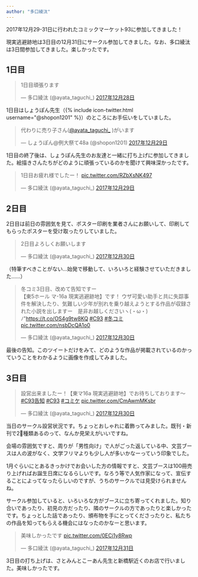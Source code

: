 ```yaml
---
author: "多口綾汰"
---
```


2017年12月29-31日に行われたコミックマーケット93に参加してきました！

現実逃避跡地は3日目の12月31日にサークル参加してきました。なお、多口綾汰は3日間参加してきました。楽しかったです。

## 1日目

<blockquote class="twitter-tweet" data-lang="ja"><p lang="ja" dir="ltr">1日目頑張ります</p>&mdash; 多口綾汰 (@ayata_taguchi_) <a href="https://twitter.com/ayata_taguchi_/status/946499818418929664?ref_src=twsrc%5Etfw">2017年12月28日</a></blockquote>
<script async src="https://platform.twitter.com/widgets.js" charset="utf-8"></script>

1日目はしょうぽん先生（{% include icon-twitter.html username="@shopon1201" %}）のところにお手伝いをしていました。

<blockquote class="twitter-tweet" data-lang="ja"><p lang="ja" dir="ltr">代わりに売り子さん(<a href="https://twitter.com/ayata_taguchi_?ref_src=twsrc%5Etfw">@ayata_taguchi_</a> )がいます</p>&mdash; しょうぽん@例大祭て48a (@shopon1201) <a href="https://twitter.com/shopon1201/status/946598502842302464?ref_src=twsrc%5Etfw">2017年12月29日</a></blockquote>
<script async src="https://platform.twitter.com/widgets.js" charset="utf-8"></script>

1日目の終了後は、しょうぽん先生のお友達と一緒に打ち上げに参加してきました。絵描きさんたちがどのように頑張っているのかを聞けて興味深かったです。

<blockquote class="twitter-tweet" data-lang="ja"><p lang="ja" dir="ltr">1日目お疲れ様でしたー！ <a href="https://t.co/RZbXsNK497">pic.twitter.com/RZbXsNK497</a></p>&mdash; 多口綾汰 (@ayata_taguchi_) <a href="https://twitter.com/ayata_taguchi_/status/946667431723900929?ref_src=twsrc%5Etfw">2017年12月29日</a></blockquote>
<script async src="https://platform.twitter.com/widgets.js" charset="utf-8"></script>

## 2日目

2日目は前日の雰囲気を見て、ポスター印刷を業者さんにお願いして、印刷してもらったポスターを受け取ったりしていました。

<blockquote class="twitter-tweet" data-lang="ja"><p lang="ja" dir="ltr">2日目よろしくお願いします</p>&mdash; 多口綾汰 (@ayata_taguchi_) <a href="https://twitter.com/ayata_taguchi_/status/946908759791566848?ref_src=twsrc%5Etfw">2017年12月30日</a></blockquote>
<script async src="https://platform.twitter.com/widgets.js" charset="utf-8"></script>

（特筆すべきことがない…始発で移動して、いろいろと経験させていただきました……）

<blockquote class="twitter-tweet" data-lang="ja"><p lang="ja" dir="ltr">冬コミ3日目、改めて告知ですー<br>【東5ホール マ-16a 現実逃避跡地】です！ ウザ可愛い助手と共に失踪事件を解決したり、気難しい少年が別れを乗り越えようとする作品が収録された小説を出しますー　是非お越しくださいヽ(・ω・)ﾉ&quot;<a href="https://t.co/OS4g9tw8KQ">https://t.co/OS4g9tw8KQ</a> <a href="https://twitter.com/hashtag/C93?src=hash&amp;ref_src=twsrc%5Etfw">#C93</a> <a href="https://twitter.com/hashtag/%E5%86%AC%E3%82%B3%E3%83%9F?src=hash&amp;ref_src=twsrc%5Etfw">#冬コミ</a> <a href="https://t.co/nsbDcQA1o0">pic.twitter.com/nsbDcQA1o0</a></p>&mdash; 多口綾汰 (@ayata_taguchi_) <a href="https://twitter.com/ayata_taguchi_/status/947066354015731713?ref_src=twsrc%5Etfw">2017年12月30日</a></blockquote>
<script async src="https://platform.twitter.com/widgets.js" charset="utf-8"></script>

最後の告知。このツイートだけをみて、どのような作品が掲載されているのかっていうことをわかるように画像を作成してみました。

## 3日目

<blockquote class="twitter-tweet" data-lang="ja"><p lang="ja" dir="ltr">設営出来ましたー！【東マ16a 現実逃避跡地】でお待ちしております〜 <a href="https://twitter.com/hashtag/C93%E5%91%8A%E7%9F%A5?src=hash&amp;ref_src=twsrc%5Etfw">#C93告知</a> <a href="https://twitter.com/hashtag/C93?src=hash&amp;ref_src=twsrc%5Etfw">#C93</a> <a href="https://twitter.com/hashtag/%E3%82%B3%E3%83%9F%E3%82%B1?src=hash&amp;ref_src=twsrc%5Etfw">#コミケ</a> <a href="https://t.co/CmAwmMKsbr">pic.twitter.com/CmAwmMKsbr</a></p>&mdash; 多口綾汰 (@ayata_taguchi_) <a href="https://twitter.com/ayata_taguchi_/status/947255584272740352?ref_src=twsrc%5Etfw">2017年12月30日</a></blockquote>
<script async src="https://platform.twitter.com/widgets.js" charset="utf-8"></script>

当日のサークル設営状況です。ちょっとおしゃれに着飾ってみました。既刊・新刊で2種類あるのって、なんか見栄えがいいですね。

会場の雰囲気ですと、周りが「男性向け」で人がごった返している中、文芸ブースは人の波がなく、文学フリマよりも少し人が多いかなーっていう印象でした。

1月ぐらいにとあるきっかけでお会いした方の情報ですと、文芸ブースは100冊売り上げればお誕生日席になるらしいです。なろう等で人気作家になって、宣伝することによってなったらしいのですが、うちのサークルでは見受けられませんね。

サークル参加していると、いろいろな方がブースに立ち寄ってくれました。知り合いであったり、初見の方だったり、隣のサークルの方であったりと楽しかったです。ちょっとした話であったり、頒布物を手にとってくださったりと、私たちの作品を知ってもらえる機会にはなったのかなーと思います。

<blockquote class="twitter-tweet" data-lang="ja"><p lang="ja" dir="ltr">美味しかったです <a href="https://t.co/0ECi1y8Rwp">pic.twitter.com/0ECi1y8Rwp</a></p>&mdash; 多口綾汰 (@ayata_taguchi_) <a href="https://twitter.com/ayata_taguchi_/status/947410092743213056?ref_src=twsrc%5Etfw">2017年12月31日</a></blockquote>
<script async src="https://platform.twitter.com/widgets.js" charset="utf-8"></script>

3日目の打ち上げは、さとみんとこーあん先生と新橋駅近くのお店で行いました。美味しかったです。

